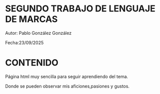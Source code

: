 # SEGUNDO TRABAJO DE LENGUAJE DE MARCAS

Autor: Pablo González González

Fecha:23/09/2025

# CONTENIDO
Página html muy sencilla para seguir aprendiendo del tema.

Donde se pueden observar mis aficiones,pasiones y gustos.



